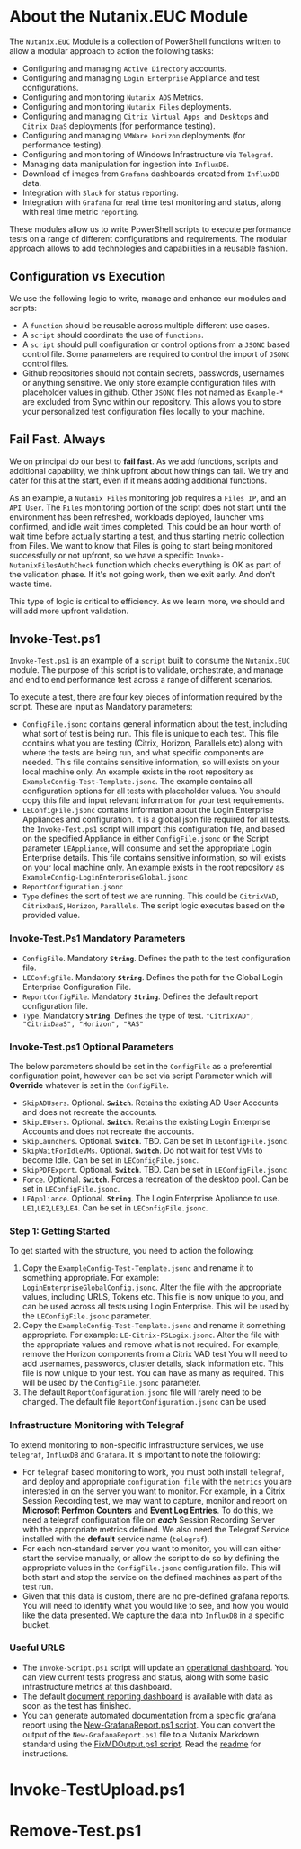 # About the Nutanix.EUC Module

The `Nutanix.EUC` Module is a collection of PowerShell functions written to allow a modular approach to action the following tasks:

-  Configuring and managing `Active Directory` accounts.
-  Configuring and managing `Login Enterprise` Appliance and test configurations.
-  Configuring and monitoring `Nutanix AOS` Metrics.
-  Configuring and monitoring `Nutanix Files` deployments.
-  Configuring and managing `Citrix Virtual Apps and Desktops` and `Citrix DaaS` deployments (for performance testing).
-  Configuring and managing `VMWare Horizon` deployments (for performance testing).
-  Configuring and monitoring of Windows Infrastructure via `Telegraf`.
-  Managing data manipulation for ingestion into `InfluxDB`.
-  Download of images from `Grafana` dashboards created from `InfluxDB` data.
-  Integration with `Slack` for status reporting.
-  Integration with `Grafana` for real time test monitoring and status, along with real time metric `reporting`.

These modules allow us to write PowerShell scripts to execute performance tests on a range of different configurations and requirements. The modular approach allows to add technologies and capabilities in a reusable fashion.

## Configuration vs Execution

We use the following logic to write, manage and enhance our modules and scripts:

-  A `function` should be reusable across multiple different use cases.
-  A `script` should coordinate the use of `functions`.
-  A `script` should pull configuration or control options from a `JSONC` based control file. Some parameters are required to control the import of `JSONC` control files.
-  Github repositories should not contain secrets, passwords, usernames or anything sensitive. We only store example configuration files with placeholder values in github. Other `JSONC` files not named as `Example-*` are excluded from Sync within our repository. This allows you to store your personalized test configuration files locally to your machine.

## Fail Fast. Always

We on principal do our best to **fail fast**. As we add functions, scripts and additional capability, we think upfront about how things can fail. We try and cater for this at the start, even if it means adding additional functions.

As an example, a `Nutanix Files` monitoring job requires a `Files IP`, and an `API User`. The `Files` monitoring portion of the script does not start until the environment has been refreshed, workloads deployed, launcher vms confirmed, and idle wait times completed. This could be an hour worth of wait time before actually starting a test, and thus starting metric collection from Files. We want to know that Files is going to start being monitored successfully or not upfront, so we have a specific `Invoke-NutanixFilesAuthCheck` function which checks everything is OK as part of the validation phase. If it's not going work, then we exit early. And don't waste time.

This type of logic is critical to efficiency. As we learn more, we should and will add more upfront validation.

## Invoke-Test.ps1

`Invoke-Test.ps1` is an example of a `script` built to consume the `Nutanix.EUC` module. The purpose of this script is to validate, orchestrate, and manage and end to end performance test across a range of different scenarios.

To execute a test, there are four key pieces of information required by the script. These are input as Mandatory parameters:

-  `ConfigFile.jsonc` contains general information about the test, including what sort of test is being run. This file is unique to each test. This file contains what you are testing (Citrix, Horizon, Parallels etc) along with where the tests are being run, and what specific components are needed. This file contains sensitive information, so will exists on your local machine only. An example exists in the root repository as `ExampleConfig-Test-Template.jsonc`. The example contains all configuration options for all tests with placeholder values. You should copy this file and input relevant information for your test requirements.
-  `LEConfigFile.jsonc` contains information about the Login Enterprise Appliances and configuration. It is a global json file required for all tests. the `Invoke-Test.ps1` script will import this configuration file, and based on the specified Appliance in either `ConfigFile.jsonc` or the Script parameter `LEAppliance`, will consume and set the appropriate Login Enterprise details. This file contains sensitive information, so will exists on your local machine only. An example exists in the root repository as `ExampleConfig-LoginEnterpriseGlobal.jsonc`
-  `ReportConfiguration.jsonc`
-  `Type` defines the sort of test we are running. This could be `CitrixVAD`, `CitrixDaaS`, `Horizon`, `Parallels`. The script logic executes based on the provided value.

### Invoke-Test.Ps1 Mandatory Parameters

-  `ConfigFile`. Mandatory **`String`**. Defines the path to the test configuration file.
-  `LEConfigFile`. Mandatory **`String`**. Defines the path for the Global Login Enterprise Configuration File.
-  `ReportConfigFile`. Mandatory **`String`**. Defines the default report configuration file.
-  `Type`. Mandatory **`String`**. Defines the type of test. `"CitrixVAD", "CitrixDaaS", "Horizon", "RAS"`

### Invoke-Test.ps1 Optional Parameters

The below parameters should be set in the `ConfigFile` as a preferential configuration point, however can be set via script Parameter which will **Override** whatever is set in the `ConfigFile`.

-  `SkipADUsers`. Optional. **`Switch`**. Retains the existing AD User Accounts and does not recreate the accounts.
-  `SkipLEUsers`. Optional. **`Switch`**. Retains the existing Login Enterprise Accounts and does not recreate the accounts.
-  `SkipLaunchers`. Optional. **`Switch`**. TBD. Can be set in `LEConfigFile.jsonc`.
-  `SkipWaitForIdleVMs`. Optional. **`Switch`**. Do not wait for test VMs to become Idle. Can be set in `LEConfigFile.jsonc`.
-  `SkipPDFExport`. Optional. **`Switch`**. TBD. Can be set in `LEConfigFile.jsonc`.
-  `Force`. Optional. **`Switch`**. Forces a recreation of the desktop pool. Can be set in `LEConfigFile.jsonc`.
-  `LEAppliance`. Optional. **`String`**. The Login Enterprise Appliance to use. `LE1`,`LE2`,`LE3`,`LE4`. Can be set in `LEConfigFile.jsonc`.

### Step 1: Getting Started

To get started with the structure, you need to action the following:

1. Copy the `ExampleConfig-Test-Template.jsonc` and rename it to something appropriate. For example: `LoginEnterpriseGlobalConfig.jsonc`. Alter the file with the appropriate values, including URLS, Tokens etc. This file is now unique to you, and can be used across all tests using Login Enterprise. This will be used by the `LEConfigFile.jsonc` parameter.
2. Copy the `ExampleConfig-Test-Template.jsonc` and rename it something appropriate. For example: `LE-Citrix-FSLogix.jsonc`. Alter the file with the appropriate values and remove what is not required. For example, remove the Horizon components from a Citrix VAD test You will need to add usernames, passwords, cluster details, slack information etc. This file is now unique to your test. You can have as many as required. This will be used by the `ConfigFile.jsonc` parameter.
3. The default `ReportConfiguration.jsonc` file will rarely need to be changed. The default file `ReportConfiguration.jsonc` can be used

### Infrastructure Monitoring with Telegraf

To extend monitoring to non-specific infrastructure services, we use `telegraf`, `InfluxDB` and `Grafana`. It is important to note the following:

-  For `telegraf` based monitoring to work, you must both install `telegraf`, and deploy and appropriate `configuration file` with the `metrics` you are interested in on the server you want to monitor. For example, in a Citrix Session Recording test, we may want to capture, monitor and report on **Microsoft Perfmon Counters** and **Event Log Entries**. To do this, we need a telegraf configuration file on ***each*** Session Recording Server with the appropriate metrics defined. We also need the Telegraf Service installed with the **default** service name (`telegraf`).
-  For each non-standard server you want to monitor, you will can either start the service manually, or allow the script to do so by defining the appropriate values in the `ConfigFile.jsonc` configuration file. This will both start and stop the service on the defined machines as part of the test run.
-  Given that this data is custom, there are no pre-defined grafana reports. You will need to identify what you would like to see, and how you would like the data presented. We capture the data into `InfluxDB` in a specific bucket.

### Useful URLS

-  The `Invoke-Script.ps1` script will update an [operational dashboard](http://10.57.64.101:3000/d/EN4BGISSk/testing-status?orgId=1&refresh=10s&from=now-24h&to=now). You can view current tests progress and status, along with some basic infrastructure metrics at this dashboard.
-  The default [document reporting dashboard](http://10.57.64.101:3000/d/N5tnL9EVk/login-documents-v3) is available with data as soon as the test has finished.
-  You can generate automated documentation from a specific grafana report using the [New-GrafanaReport.ps1 script](https://github.com/nutanix-enterprise/solutions-euc/blob/main/collateral/scripts/Misc/Grafana/New-GrafanaReport.ps1). You can convert the output of the `New-GrafanaReport.ps1` file to a Nutanix Markdown standard using the [FixMDOutput.ps1 script](https://github.com/nutanix-enterprise/solutions-euc/blob/main/collateral/scripts/Misc/Grafana/FixMDOutput.ps1). Read the [readme](https://github.com/nutanix-enterprise/solutions-euc/blob/main/collateral/scripts/Misc/Grafana/README.MD) for instructions.

# Invoke-TestUpload.ps1

# Remove-Test.ps1